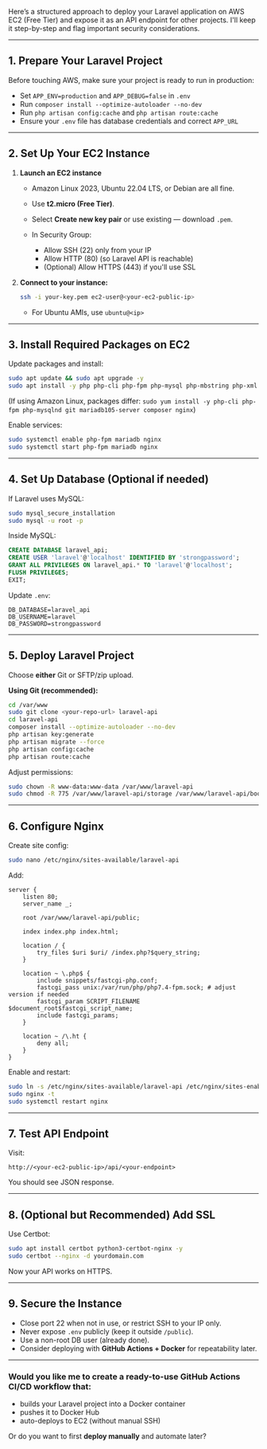 Here’s a structured approach to deploy your Laravel application on AWS EC2 (Free Tier) and expose it as an API endpoint for other projects. I'll keep it step-by-step and flag important security considerations.

---

## **1. Prepare Your Laravel Project**

Before touching AWS, make sure your project is ready to run in production:

-   Set `APP_ENV=production` and `APP_DEBUG=false` in `.env`
-   Run `composer install --optimize-autoloader --no-dev`
-   Run `php artisan config:cache` and `php artisan route:cache`
-   Ensure your `.env` file has database credentials and correct `APP_URL`

---

## **2. Set Up Your EC2 Instance**

1. **Launch an EC2 instance**

    - Amazon Linux 2023, Ubuntu 22.04 LTS, or Debian are all fine.
    - Use **t2.micro (Free Tier)**.
    - Select **Create new key pair** or use existing — download `.pem`.
    - In Security Group:

        - Allow SSH (22) only from your IP
        - Allow HTTP (80) (so Laravel API is reachable)
        - (Optional) Allow HTTPS (443) if you'll use SSL

2. **Connect to your instance:**

    ```bash
    ssh -i your-key.pem ec2-user@<your-ec2-public-ip>
    ```

    - For Ubuntu AMIs, use `ubuntu@<ip>`

---

## **3. Install Required Packages on EC2**

Update packages and install:

```bash
sudo apt update && sudo apt upgrade -y
sudo apt install -y php php-cli php-fpm php-mysql php-mbstring php-xml unzip curl git composer mariadb-server nginx
```

(If using Amazon Linux, packages differ: `sudo yum install -y php-cli php-fpm php-mysqlnd git mariadb105-server composer nginx`)

Enable services:

```bash
sudo systemctl enable php-fpm mariadb nginx
sudo systemctl start php-fpm mariadb nginx
```

---

## **4. Set Up Database (Optional if needed)**

If Laravel uses MySQL:

```bash
sudo mysql_secure_installation
sudo mysql -u root -p
```

Inside MySQL:

```sql
CREATE DATABASE laravel_api;
CREATE USER 'laravel'@'localhost' IDENTIFIED BY 'strongpassword';
GRANT ALL PRIVILEGES ON laravel_api.* TO 'laravel'@'localhost';
FLUSH PRIVILEGES;
EXIT;
```

Update `.env`:

```
DB_DATABASE=laravel_api
DB_USERNAME=laravel
DB_PASSWORD=strongpassword
```

---

## **5. Deploy Laravel Project**

Choose **either** Git or SFTP/zip upload.

**Using Git (recommended):**

```bash
cd /var/www
sudo git clone <your-repo-url> laravel-api
cd laravel-api
composer install --optimize-autoloader --no-dev
php artisan key:generate
php artisan migrate --force
php artisan config:cache
php artisan route:cache
```

Adjust permissions:

```bash
sudo chown -R www-data:www-data /var/www/laravel-api
sudo chmod -R 775 /var/www/laravel-api/storage /var/www/laravel-api/bootstrap/cache
```

---

## **6. Configure Nginx**

Create site config:

```bash
sudo nano /etc/nginx/sites-available/laravel-api
```

Add:

```nginx
server {
    listen 80;
    server_name _;

    root /var/www/laravel-api/public;

    index index.php index.html;

    location / {
        try_files $uri $uri/ /index.php?$query_string;
    }

    location ~ \.php$ {
        include snippets/fastcgi-php.conf;
        fastcgi_pass unix:/var/run/php/php7.4-fpm.sock; # adjust version if needed
        fastcgi_param SCRIPT_FILENAME $document_root$fastcgi_script_name;
        include fastcgi_params;
    }

    location ~ /\.ht {
        deny all;
    }
}
```

Enable and restart:

```bash
sudo ln -s /etc/nginx/sites-available/laravel-api /etc/nginx/sites-enabled/
sudo nginx -t
sudo systemctl restart nginx
```

---

## **7. Test API Endpoint**

Visit:

```
http://<your-ec2-public-ip>/api/<your-endpoint>
```

You should see JSON response.

---

## **8. (Optional but Recommended) Add SSL**

Use Certbot:

```bash
sudo apt install certbot python3-certbot-nginx -y
sudo certbot --nginx -d yourdomain.com
```

Now your API works on HTTPS.

---

## **9. Secure the Instance**

-   Close port 22 when not in use, or restrict SSH to your IP only.
-   Never expose `.env` publicly (keep it outside `/public`).
-   Use a non-root DB user (already done).
-   Consider deploying with **GitHub Actions + Docker** for repeatability later.

---

### **Would you like me to create a ready-to-use GitHub Actions CI/CD workflow** that:

-   builds your Laravel project into a Docker container
-   pushes it to Docker Hub
-   auto-deploys to EC2 (without manual SSH)

Or do you want to first **deploy manually** and automate later?
